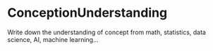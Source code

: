 # ConceptionUnderstanding
Write down the understanding of concept from math, statistics, data science, AI, machine learning...
